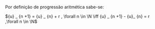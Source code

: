 $\textrm{ Por definição de progressão aritmética sabe-se:}$

${u} _ {n +1} = {u} _ {n} + r , \forall n \in \N \iff {u} _ {n +1} - {u}_ {n} = r ,\forall n \in \N$